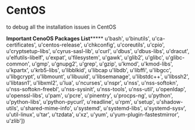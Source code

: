 # CentOS
to debug all the installation issues in CentOS

********************************Important CenoOS Packages List*************************************
 u'bash',
 u'binutils', 
 u'ca-certificates',
 u'centos-release', 
 u'chkconfig', 
 u'coreutils', 
 u'cpio', 
 u'cryptsetup-libs',
 u'cyrus-sasl-lib',
 u'curl', 
 u'dbus', 
 u'dbus-libs', 
 u'dracut', 
 u'elfutils-libelf', 
 u'expat', 
 u'filesystem', 
 u'gawk', 
 u'glib2', 
 u'glibc', 
 u'glibc-common', 
 u'gmp', 
 u'gnupg2', 
 u'grep', 
 u'gzip', 
 u'kmod',
 u'kmod-libs', 
 u'kpartx', 
 u'krb5-libs', 
 u'libblkid',
 u'libcap
 u'libdb',
 u'libffi',
 u'libgcc',
 u'libgcrypt',
 u'libmount',
 u'libuuid',
 u'libsemanage',
 u'libstdc++',
 u'libssh2',
 u'libtasn1',
 u'libxml2',
 u'lua',
 u'ncurses',
 u'nspr',
 u'nss',
 u'nss-softokn',
 u'nss-softokn-freebl',
 u'nss-sysinit',
 u'nss-tools',
 u'nss-util',
 u'openldap',
 u'openssl-libs',
 u'pam',
 u'pcre',
 u'pinentry',
 u'procps-ng',
 u'python',
 u'python-libs',
 u'python-pycurl',
 u'readline',
 u'rpm',
 u'setup',
 u'shadow-utils',
 u'shared-mime-info',
 u'systemd',
 u'systemd-libs',
 u'systemd-sysv',
 u'util-linux',
 u'tar',
 u'tzdata',
 u'xz',
 u'yum',
 u'yum-plugin-fastestmirror',
 u'zlib'])
